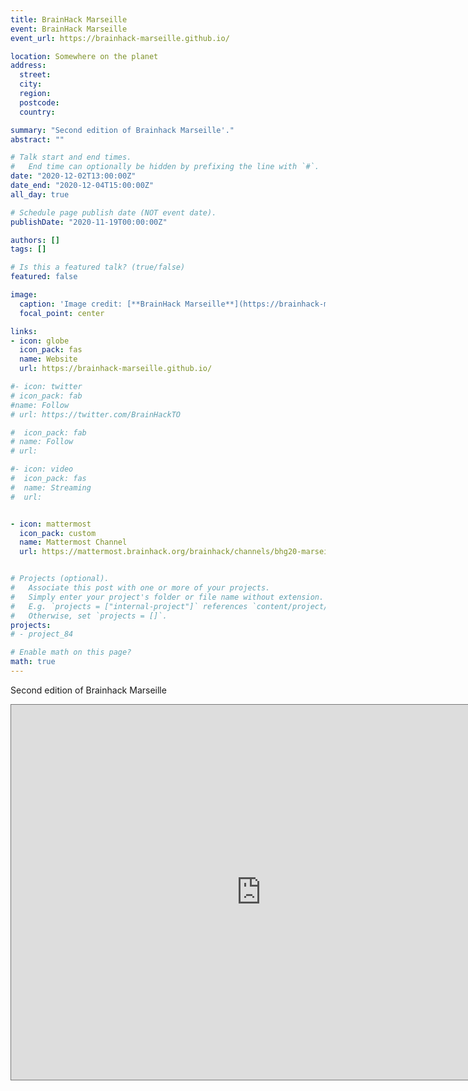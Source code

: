 ```yaml
---
title: BrainHack Marseille
event: BrainHack Marseille
event_url: https://brainhack-marseille.github.io/

location: Somewhere on the planet
address:
  street:
  city:
  region:
  postcode:
  country:

summary: "Second edition of Brainhack Marseille'."
abstract: ""

# Talk start and end times.
#   End time can optionally be hidden by prefixing the line with `#`.
date: "2020-12-02T13:00:00Z"
date_end: "2020-12-04T15:00:00Z"
all_day: true

# Schedule page publish date (NOT event date).
publishDate: "2020-11-19T00:00:00Z"

authors: []
tags: []

# Is this a featured talk? (true/false)
featured: false

image:
  caption: 'Image credit: [**BrainHack Marseille**](https://brainhack-marseille.github.io/)'
  focal_point: center

links:
- icon: globe
  icon_pack: fas
  name: Website
  url: https://brainhack-marseille.github.io/

#- icon: twitter
# icon_pack: fab
#name: Follow
# url: https://twitter.com/BrainHackTO

#  icon_pack: fab
# name: Follow
# url: 

#- icon: video
#  icon_pack: fas
#  name: Streaming
#  url: 


- icon: mattermost
  icon_pack: custom
  name: Mattermost Channel
  url: https://mattermost.brainhack.org/brainhack/channels/bhg20-marseille


# Projects (optional).
#   Associate this post with one or more of your projects.
#   Simply enter your project's folder or file name without extension.
#   E.g. `projects = ["internal-project"]` references `content/project/deep-learning/index.md`.
#   Otherwise, set `projects = []`.
projects:
# - project_84

# Enable math on this page?
math: true
---
```


Second edition of Brainhack Marseille

<iframe src="https://calendar.google.com/calendar/embed?height=600&amp;wkst=1&amp;bgcolor=%23ffffff&amp;ctz=Europe%2FParis&amp;src=YnJhaW5oYWNrLm1hcnNlaWxsZUBnbWFpbC5jb20&amp;color=%23039BE5&amp;mode=AGENDA&amp;showNav=0&amp;showDate=0&amp;showPrint=0&amp;showTabs=0&amp;showCalendars=0&amp;showTitle=0" style="border:solid 1px #777" width="800" height="600" frameborder="0" scrolling="no"></iframe>